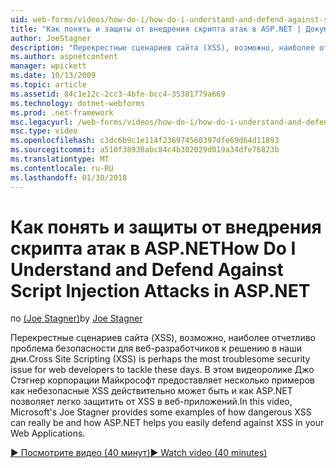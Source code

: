 ```yaml
---
uid: web-forms/videos/how-do-i/how-do-i-understand-and-defend-against-script-injection-attacks-in-aspnet
title: "Как понять и защиты от внедрения скрипта атак в ASP.NET | Документы Microsoft"
author: JoeStagner
description: "Перекрестные сценариев сайта (XSS), возможно, наиболее отчетливо проблема безопасности для веб-разработчиков к решению в наши дни. В этом видеоролике корпорации Майкрософт Джо Стэгнер pro..."
ms.author: aspnetcontent
manager: wpickett
ms.date: 10/13/2009
ms.topic: article
ms.assetid: 84c1e12c-2cc3-4bfe-bcc4-35381779a669
ms.technology: dotnet-webforms
ms.prod: .net-framework
msc.legacyurl: /web-forms/videos/how-do-i/how-do-i-understand-and-defend-against-script-injection-attacks-in-aspnet
msc.type: video
ms.openlocfilehash: c3dc6b9c1e114f236974560397dfe69d64d11893
ms.sourcegitcommit: a510f38930abc84c4b302029d019a34dfe76823b
ms.translationtype: MT
ms.contentlocale: ru-RU
ms.lasthandoff: 01/30/2018
---
```

<a name="how-do-i-understand-and-defend-against-script-injection-attacks-in-aspnet"></a><span data-ttu-id="3bb7d-104">Как понять и защиты от внедрения скрипта атак в ASP.NET</span><span class="sxs-lookup"><span data-stu-id="3bb7d-104">How Do I Understand and Defend Against Script Injection Attacks in ASP.NET</span></span>
====================
<span data-ttu-id="3bb7d-105">по [(Joe Stagner)](https://github.com/JoeStagner)</span><span class="sxs-lookup"><span data-stu-id="3bb7d-105">by [Joe Stagner](https://github.com/JoeStagner)</span></span>

<span data-ttu-id="3bb7d-106">Перекрестные сценариев сайта (XSS), возможно, наиболее отчетливо проблема безопасности для веб-разработчиков к решению в наши дни.</span><span class="sxs-lookup"><span data-stu-id="3bb7d-106">Cross Site Scripting (XSS) is perhaps the most troublesome security issue for web developers to tackle these days.</span></span> <span data-ttu-id="3bb7d-107">В этом видеоролике Джо Стэгнер корпорации Майкрософт предоставляет несколько примеров как небезопасные XSS действительно может быть и как ASP.NET позволяет легко защитить от XSS в веб-приложений.</span><span class="sxs-lookup"><span data-stu-id="3bb7d-107">In this video, Microsoft's Joe Stagner provides some examples of how dangerous XSS can really be and how ASP.NET helps you easily defend against XSS in your Web Applications.</span></span>

[<span data-ttu-id="3bb7d-108">&#9654; Посмотрите видео (40 минут)</span><span class="sxs-lookup"><span data-stu-id="3bb7d-108">&#9654; Watch video (40 minutes)</span></span>](https://channel9.msdn.com/Blogs/ASP-NET-Site-Videos/how-do-i-understand-and-defend-against-script-injection-attacks-in-aspnet)
